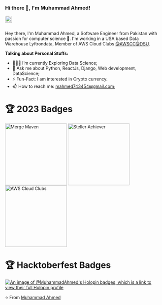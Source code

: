 ### Hi there 👋, I'm Muhammad Ahmed!

<a href="https://www.linkedin.com/in/muhammad-ahmed02/">
  <img align="left" alt="Ahmed's LinkdeIn" width="22px" src="https://cdn.jsdelivr.net/npm/simple-icons@v3/icons/linkedin.svg" />
</a>

<br />
<br />

Hey there, I'm Muhammad Ahmed, a Software Engineer from Pakistan with passion for computer science 🚀. I'm working in a USA based Data Warehouse Lyftrondata, Member of AWS Cloud Clubs [@AWSCC@DSU](https://www.linkedin.com/company/awscc-dsu/).

**Talking about Personal Stuffs:**

- 👨🏽‍🌱 I’m currently Exploring Data Science; 
- 💬 Ask me about Python, ReactJs, Django, Web development, DataScience;
- ⚡️ Fun-Fact: I am interested in Crypto currency. 
- 📫 How to reach me: mahmed743454@gmail.com;
  
# 🏆 2023 Badges
<img align="center" alt="Merge Maven" width="200px" src="https://github.com/muhammad-ahmed02/muhammad-ahmed02/assets/62604251/d291dbb9-da80-4d1e-a86e-9803a83edf24" />
<img align="center" alt="Steller Achiever" width="200px" src="https://github.com/muhammad-ahmed02/muhammad-ahmed02/assets/62604251/faf0539b-4a97-4259-ae44-36d2ccdfe586" />
<img align="center" alt="AWS Cloud Clubs" width="200px" src="https://github.com/muhammad-ahmed02/muhammad-ahmed02/assets/62604251/b8d3c5c7-f7d7-4f22-9d81-c4861d095ca5" />

# 🏆 Hacktoberfest Badges
[![An image of @MuhammadAhmed's Holopin badges, which is a link to view their full Holopin profile](https://holopin.me/mahmed)](https://holopin.io/@mahmed)

⭐️ From [Muhammad Ahmed](https://mahmed.netlify.app)
